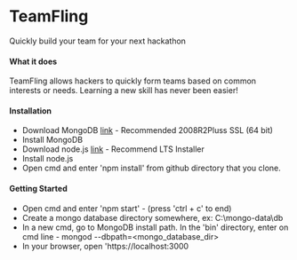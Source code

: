 # TeamFling
Quickly build your team for your next hackathon

#### What it does
TeamFling allows hackers to quickly form teams based on common interests or needs. Learning a new skill has never been easier!

#### Installation
- Download MongoDB [link](https://www.mongodb.org/downloads#production) - Recommended 2008R2Pluss SSL (64 bit)
- Install MongoDB
- Download node.js [link](https://nodejs.org/en/download/) - Recommend LTS Installer
- Install node.js
- Open cmd and enter 'npm install' from github directory that you clone.

#### Getting Started
- Open cmd and enter 'npm start' - (press 'ctrl + c' to end)
- Create a mongo database directory somewhere, ex: C:\mongo-data\db
- In a new cmd, go to MongoDB install path. In the 'bin' directory, enter on cmd line - mongod --dbpath=<mongo_database_dir>
- In your browser, open 'https://localhost:3000
